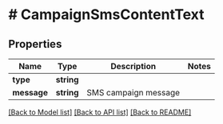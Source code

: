 # # CampaignSmsContentText

## Properties

Name | Type | Description | Notes
------------ | ------------- | ------------- | -------------
**type** | **string** |  | 
**message** | **string** | SMS campaign message | 

[[Back to Model list]](../../README.md#documentation-for-models) [[Back to API list]](../../README.md#documentation-for-api-endpoints) [[Back to README]](../../README.md)


